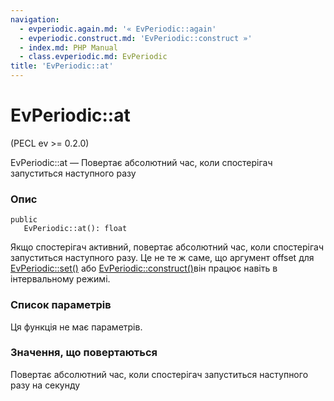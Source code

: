 ```yaml
---
navigation:
  - evperiodic.again.md: '« EvPeriodic::again'
  - evperiodic.construct.md: 'EvPeriodic::construct »'
  - index.md: PHP Manual
  - class.evperiodic.md: EvPeriodic
title: 'EvPeriodic::at'
---
```

# EvPeriodic::at

(PECL ev >= 0.2.0)

EvPeriodic::at — Повертає абсолютний час, коли спостерігач запуститься наступного разу

### Опис

```methodsynopsis
public
   EvPeriodic::at(): float
```

Якщо спостерігач активний, повертає абсолютний час, коли спостерігач запуститься наступного разу. Це не те ж саме, що аргумент offset для [EvPeriodic::set()](evperiodic.set.md) або [EvPeriodic::construct()](evperiodic.construct.md)він працює навіть в інтервальному режимі.

### Список параметрів

Ця функція не має параметрів.

### Значення, що повертаються

Повертає абсолютний час, коли спостерігач запуститься наступного разу на секунду
